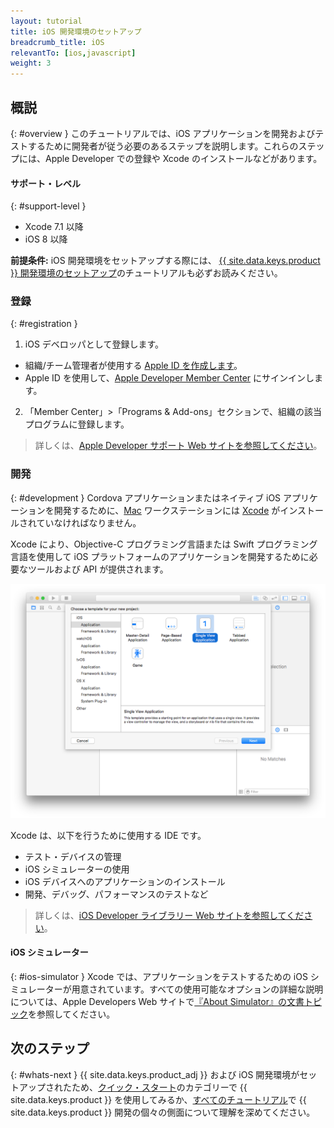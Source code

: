 ```yaml
---
layout: tutorial
title: iOS 開発環境のセットアップ
breadcrumb_title: iOS
relevantTo: [ios,javascript]
weight: 3
---
```

<!-- NLS_CHARSET=UTF-8 -->
## 概説
{: #overview }
このチュートリアルでは、iOS アプリケーションを開発およびテストするために開発者が従う必要のあるステップを説明します。これらのステップには、Apple Developer での登録や Xcode のインストールなどがあります。

#### サポート・レベル
{: #support-level }

* Xcode 7.1 以降
* iOS 8 以降

**前提条件:** iOS 開発環境をセットアップする際には、 [{{ site.data.keys.product }} 開発環境のセットアップ](../mobilefirst/)のチュートリアルも必ずお読みください。

### 登録
{: #registration }
1. iOS デベロッパとして登録します。
 - 組織/チーム管理者が使用する [Apple ID を作成します](https://appleid.apple.com/account)。
 - Apple ID を使用して、[Apple Developer Member Center](https://developer.apple.com/) にサインインします。
2. 「Member Center」>「Programs &amp; Add-ons」セクションで、組織の該当プログラムに登録します。

> 詳しくは、[Apple Developer サポート Web サイトを参照してください](https://developer.apple.com/support/)。

### 開発
{: #development }
Cordova アプリケーションまたはネイティブ iOS アプリケーションを開発するために、[Mac](https://www.apple.com/mac/) ワークステーションには [Xcode](https://developer.apple.com/xcode/) がインストールされていなければなりません。

Xcode により、Objective-C プログラミング言語または Swift プログラミング言語を使用して iOS プラットフォームのアプリケーションを開発するために必要なツールおよび API が提供されます。</p>

![xcode IDE](xcode.png)

Xcode は、以下を行うために使用する IDE です。

- テスト・デバイスの管理
- iOS シミュレーターの使用
- iOS デバイスへのアプリケーションのインストール
- 開発、デバッグ、パフォーマンスのテストなど

> 詳しくは、[iOS Developer ライブラリー Web サイトを参照してください](https://developer.apple.com/library/ios/navigation/)。

#### iOS シミュレーター
{: #ios-simulator }
Xcode では、アプリケーションをテストするための iOS シミュレーターが用意されています。すべての使用可能なオプションの詳細な説明については、Apple Developers Web サイトで[『About Simulator』の文書トピック](https://developer.apple.com/library/ios/documentation/IDEs/Conceptual/iOS_Simulator_Guide/Introduction/Introduction.html)を参照してください。

## 次のステップ
{: #whats-next }
{{ site.data.keys.product_adj }} および iOS 開発環境がセットアップされたため、[クイック・スタート](../../../quick-start/ios/)のカテゴリーで {{ site.data.keys.product }} を使用してみるか、[すべてのチュートリアル](../../../all-tutorials)で {{ site.data.keys.product }} 開発の個々の側面について理解を深めてください。

